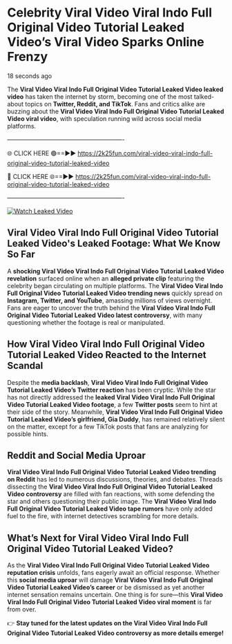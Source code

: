 # Celebrity Viral Video Viral Indo Full Original Video Tutorial Leaked Video’s Viral Video Sparks Online Frenzy

18 seconds ago

The **Viral Video Viral Indo Full Original Video Tutorial Leaked Video leaked video** has taken the internet by storm, becoming one of the most talked-about topics on **Twitter, Reddit, and TikTok**. Fans and critics alike are buzzing about the **Viral Video Viral Indo Full Original Video Tutorial Leaked Video viral video**, with speculation running wild across social media platforms.

———————————————————-

🌐 CLICK HERE 🟢==►► https://2k25fun.com/viral-video-viral-indo-full-original-video-tutorial-leaked-video

🔴 CLICK HERE 🌐==►► https://2k25fun.com/viral-video-viral-indo-full-original-video-tutorial-leaked-video

———————————————————-

[![Watch Leaked Video](https://miro.medium.com/v2/resize:fit:828/format:webp/1*cilzJN44JGOrTw9NJCrNHA.gif "Watch Leaked Video")](https://2k25fun.com/viral-video-viral-indo-full-original-video-tutorial-leaked-video)

## **Viral Video Viral Indo Full Original Video Tutorial Leaked Video's Leaked Footage: What We Know So Far**  
A **shocking Viral Video Viral Indo Full Original Video Tutorial Leaked Video revelation** surfaced online when an **alleged private clip** featuring the celebrity began circulating on multiple platforms. The **Viral Video Viral Indo Full Original Video Tutorial Leaked Video trending news** quickly spread on **Instagram, Twitter, and YouTube**, amassing millions of views overnight. Fans are eager to uncover the truth behind the **Viral Video Viral Indo Full Original Video Tutorial Leaked Video latest controversy**, with many questioning whether the footage is real or manipulated.  

## **How Viral Video Viral Indo Full Original Video Tutorial Leaked Video Reacted to the Internet Scandal**  
Despite the **media backlash**, **Viral Video Viral Indo Full Original Video Tutorial Leaked Video’s Twitter reaction** has been cryptic. While the star has not directly addressed the **leaked Viral Video Viral Indo Full Original Video Tutorial Leaked Video footage**, a few **Twitter posts** seem to hint at their side of the story. Meanwhile, **Viral Video Viral Indo Full Original Video Tutorial Leaked Video’s girlfriend, Gia Duddy**, has remained relatively silent on the matter, except for a few TikTok posts that fans are analyzing for possible hints.  

## **Reddit and Social Media Uproar**  
**Viral Video Viral Indo Full Original Video Tutorial Leaked Video trending on Reddit** has led to numerous discussions, theories, and debates. Threads dissecting the **Viral Video Viral Indo Full Original Video Tutorial Leaked Video controversy** are filled with fan reactions, with some defending the star and others questioning their public image. The **Viral Video Viral Indo Full Original Video Tutorial Leaked Video tape rumors** have only added fuel to the fire, with internet detectives scrambling for more details.  

## **What’s Next for Viral Video Viral Indo Full Original Video Tutorial Leaked Video?**  
As the **Viral Video Viral Indo Full Original Video Tutorial Leaked Video reputation crisis** unfolds, fans eagerly await an official response. Whether this **social media uproar** will damage **Viral Video Viral Indo Full Original Video Tutorial Leaked Video’s career** or be dismissed as yet another internet sensation remains uncertain. One thing is for sure—this **Viral Video Viral Indo Full Original Video Tutorial Leaked Video viral moment** is far from over.  

👉 **Stay tuned for the latest updates on the Viral Video Viral Indo Full Original Video Tutorial Leaked Video controversy as more details emerge!**  